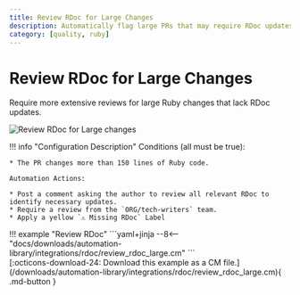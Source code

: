```yaml
---
title: Review RDoc for Large Changes
description: Automatically flag large PRs that may require RDoc updates.
category: [quality, ruby]
---
```

# Review RDoc for Large Changes

<!-- --8<-- [start:example]-->
Require more extensive reviews for large Ruby changes that lack RDoc updates.


![Review RDoc for Large changes](/automations/integrations/rdoc/review-rdoc-large/review-rdoc-large.png)

!!! info "Configuration Description"
    Conditions (all must be true):

    * The PR changes more than 150 lines of Ruby code.

    Automation Actions:

    * Post a comment asking the author to review all relevant RDoc to identify necessary updates.
    * Require a review from the `ORG/tech-writers` team.
    * Apply a yellow `⚠️ Missing RDoc` Label


<div class="automationExample" markdown="1">
!!! example "Review RDoc"
    ```yaml+jinja
    --8<-- "docs/downloads/automation-library/integrations/rdoc/review_rdoc_large.cm"
    ```
    <div class="result" markdown>
      <span>
      [:octicons-download-24: Download this example as a CM file.](/downloads/automation-library/integrations/rdoc/review_rdoc_large.cm){ .md-button }
      </span>
    </div>
</div>
<!-- --8<-- [end:example]-->
